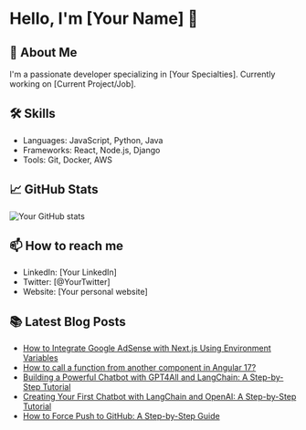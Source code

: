 # Hello, I'm [Your Name] 👋

## 🚀 About Me
I'm a passionate developer specializing in [Your Specialties]. 
Currently working on [Current Project/Job].

## 🛠 Skills
- Languages: JavaScript, Python, Java
- Frameworks: React, Node.js, Django
- Tools: Git, Docker, AWS

## 📈 GitHub Stats
![Your GitHub stats](https://github-readme-stats.vercel.app/api?username=yourusername&show_icons=true&theme=radical)

## 📫 How to reach me
- LinkedIn: [Your LinkedIn]
- Twitter: [@YourTwitter]
- Website: [Your personal website]

## 📚 Latest Blog Posts
<!-- BLOG-POST-LIST:START -->
- [How to Integrate Google AdSense with Next.js Using Environment Variables](https://ayyazzafar.medium.com/how-to-integrate-google-adsense-with-next-js-using-environment-variables-2961b6f8d512?source=rss-f44e42fe1f29------2)
- [How to call a function from another component in Angular 17?](https://ayyazzafar.medium.com/how-to-call-a-function-from-another-component-in-angular-17-58725d4260a9?source=rss-f44e42fe1f29------2)
- [Building a Powerful Chatbot with GPT4All and LangChain: A Step-by-Step Tutorial](https://ayyazzafar.medium.com/building-a-powerful-chatbot-with-gpt4all-and-langchain-a-step-by-step-tutorial-04d28d32fc82?source=rss-f44e42fe1f29------2)
- [Creating Your First Chatbot with LangChain and OpenAI: A Step-by-Step Tutorial](https://ayyazzafar.medium.com/creating-your-first-chatbot-with-langchain-and-openai-a-step-by-step-tutorial-d454552eb766?source=rss-f44e42fe1f29------2)
- [How to Force Push to GitHub: A Step-by-Step Guide](https://ayyazzafar.medium.com/how-to-force-push-to-github-a-step-by-step-guide-347290855c4e?source=rss-f44e42fe1f29------2)
<!-- BLOG-POST-LIST:END -->